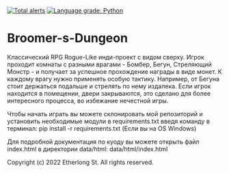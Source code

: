 [![Total alerts](https://img.shields.io/lgtm/alerts/g/deka4core/Broomer-s-Dungeon.svg?logo=lgtm&logoWidth=18)](https://lgtm.com/projects/g/deka4core/Broomer-s-Dungeon/alerts/)
[![Language grade: Python](https://img.shields.io/lgtm/grade/python/g/deka4core/Broomer-s-Dungeon.svg?logo=lgtm&logoWidth=18)](https://lgtm.com/projects/g/deka4core/Broomer-s-Dungeon/context:python)
# Broomer-s-Dungeon
Классический RPG Rogue-Like инди-проект с видом сверху. Игрок проходит комнаты с разными врагами - Бомбер, Бегун, Стреляющий Монстр - и получает за успешное прохождение награды в виде монет. К каждому врагу нужно применять особую тактику. Например, от Бегуна стоит держаться подальше и стрелять по нему издалека. Если игрок находится в помещении, двери закрываются, это сделано для более интересного процесса, во избежание нечестной игры.

Чтобы начать играть вы можете склонировать мой репозиторий и установить необходимые модули в requirements.txt введя команду в терминал: pip install -r requirements.txt (Если вы на OS Windows)

Для подробной документация по куоду вы можете открыть файл index.html в директории data/html:
data/html/index.html

Copyright (c) 2022 Etherlong St. All rights reserved.

